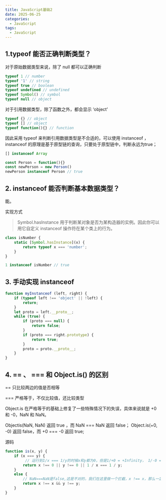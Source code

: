 ```yaml
---
title: JavaScript基础2
date: 2025-06-25
categories:
  - JavaScript
tags:
  - JavaScript
---
```


## 1.typeof 能否正确判断类型？
对于原始数据类型来说，除了 null 都可以正确判断

```js
typeof 1 // number
typeof '1' // string
typeof true // boolean
typeof undefined // undefined
typeof Symbol() // symbol
typeof null // object
```

对于引用数据类型，除了函数之外，都会显示 ‘object’

```js
typeof {} // object
typeof [] // object
typeof function(){} // function
```

因此采用 typeof 来判断引用数据类型是不合适的，可以使用 instanceof ，instanceof 的原理是基于原型链的查询，只要处于原型链中，判断永远为true；

```js
[] instanceof Array

const Person = function(){}
const newPerson = new Person()
newPerson instanceof Person // true

```

## 2. instanceof 能否判断基本数据类型？
能。

实现方式
>Symbol.hasInstance 用于判断某对象是否为某构造器的实例。因此你可以用它自定义 instanceof 操作符在某个类上的行为。
```js
class isNumber {
    static [Symbol.hasInstance](x) {
        return typeof x === 'number';
    }
}

1 instanceof isNumber // true
```

## 3. 手动实现 instanceof

```js
function myInstanceof (left, right) {
    if (typeof left !== 'object' || !left) {
        return;
    }
    let proto = left.__proto__;
    while (true) {
        if (proto === null) {
            return false;
        }
        if (proto === right.prototype) {
            return true;
        }
        proto = proto.__proto__;
    }
}
```

## 4. == 、 === 和 Object.is() 的区别
== 只比较两边的值是否相等

=== 严格等于，不仅比较值，还比较类型

Object.is 在严格等于的基础上修复了一些特殊情况下的失误，具体来说就是 +0 和 -0，NaN 和 NaN。

Objectis(NaN, NaN) 返回 true ，而 NaN === NaN 返回 false；
Object.is(+0, -0) 返回 false，而 +0 === -0 返回 true;

源码
```js
function is(x, y) {
    if (x === y) {
         // 运行到1/x === 1/y的时候x和y都为0，但是1/+0 = +Infinity， 1/-0 = -Infinity, 是不一样的
        return x !== 0 || y !== 0 || 1 / x === 1 / y;
    }
    else {
        // NaN===NaN是false,这是不对的，我们在这里做一个拦截，x !== x，那么一定是 NaN, y 同理
        return x !== x && y !== y;
    }
}
```
